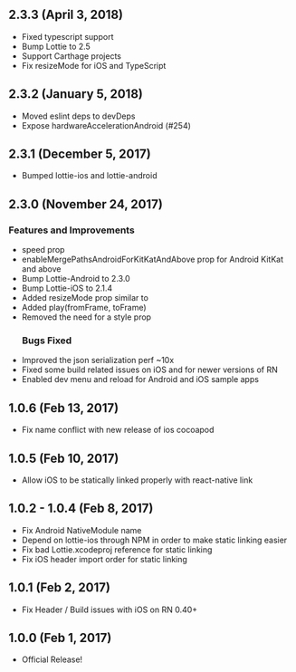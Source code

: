 ## 2.3.3 (April 3, 2018)
* Fixed typescript support 
* Bump Lottie to 2.5
* Support Carthage projects
* Fix resizeMode for iOS and TypeScript

## 2.3.2 (January 5, 2018)
* Moved eslint deps to devDeps
* Expose hardwareAccelerationAndroid (#254)

## 2.3.1 (December 5, 2017)
* Bumped lottie-ios and lottie-android


## 2.3.0 (November 24, 2017)
### Features and Improvements

* speed prop
* enableMergePathsAndroidForKitKatAndAbove prop for Android KitKat and above
* Bump Lottie-Android to 2.3.0
* Bump Lottie-iOS to 2.1.4
* Added resizeMode prop similar to <Image>
* Added play(fromFrame, toFrame)
* Removed the need for a style prop
  ### Bugs Fixed
* Improved the json serialization perf ~10x
* Fixed some build related issues on iOS and for newer versions of RN
* Enabled dev menu and reload for Android and iOS sample apps

## 1.0.6 (Feb 13, 2017)

* Fix name conflict with new release of ios cocoapod

## 1.0.5 (Feb 10, 2017)

* Allow iOS to be statically linked properly with react-native link

## 1.0.2 - 1.0.4 (Feb 8, 2017)

* Fix Android NativeModule name
* Depend on lottie-ios through NPM in order to make static linking easier
* Fix bad Lottie.xcodeproj reference for static linking
* Fix iOS header import order for static linking

## 1.0.1 (Feb 2, 2017)

* Fix Header / Build issues with iOS on RN 0.40+

## 1.0.0 (Feb 1, 2017)

* Official Release!
